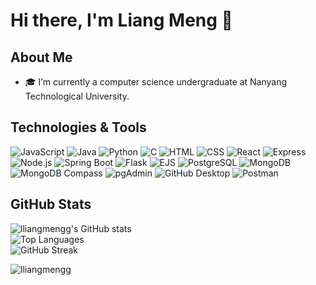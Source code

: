 # Hi there, I'm Liang Meng 👋

## About Me
- 🎓 I’m currently a computer science undergraduate at Nanyang Technological University.

## Technologies & Tools
![JavaScript](https://img.shields.io/badge/-JavaScript-333333?style=flat&logo=javascript)
![Java](https://img.shields.io/badge/-Java-333333?style=flat&logo=java)
![Python](https://img.shields.io/badge/-Python-333333?style=flat&logo=python)
![C](https://img.shields.io/badge/-C-333333?style=flat&logo=c)
![HTML](https://img.shields.io/badge/-HTML-333333?style=flat&logo=html5)
![CSS](https://img.shields.io/badge/-CSS-333333?style=flat&logo=css3)
![React](https://img.shields.io/badge/-React-333333?style=flat&logo=react)
![Express](https://img.shields.io/badge/-Express-333333?style=flat&logo=express)
![Node.js](https://img.shields.io/badge/-Node.js-333333?style=flat&logo=node.js)
![Spring Boot](https://img.shields.io/badge/-Spring%20Boot-333333?style=flat&logo=spring-boot)
![Flask](https://img.shields.io/badge/-Flask-333333?style=flat&logo=flask)
![EJS](https://img.shields.io/badge/-EJS-333333?style=flat&logo=ejs)
![PostgreSQL](https://img.shields.io/badge/-PostgreSQL-333333?style=flat&logo=postgresql)
![MongoDB](https://img.shields.io/badge/-MongoDB-333333?style=flat&logo=mongodb)
![MongoDB Compass](https://img.shields.io/badge/-MongoDB%20Compass-333333?style=flat&logo=mongodb)
![pgAdmin](https://img.shields.io/badge/-pgAdmin-333333?style=flat&logo=postgresql)
![GitHub Desktop](https://img.shields.io/badge/-GitHub%20Desktop-333333?style=flat&logo=github)
![Postman](https://img.shields.io/badge/-Postman-333333?style=flat&logo=postman)

## GitHub Stats
![lliangmengg's GitHub stats](https://github-readme-stats.vercel.app/api?username=lliangmengg&show_icons=true&theme=radical)
<br/>
![Top Languages](https://github-readme-stats.vercel.app/api/top-langs/?username=lliangmengg&layout=compact&theme=radical&hide_border=true&langs_count=10)
<br/>
![GitHub Streak](https://github-readme-streak-stats.herokuapp.com/?user=lliangmengg&theme=radical)
<br/>
<p align="left"> <img src="https://komarev.com/ghpvc/?username=lliangmengg&label=Profile%20views&color=0e75b6&style=flat" alt="lliangmengg" /> </p>
